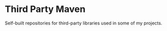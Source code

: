 # Third Party Maven

Self-built repositories for third-party libraries used in some of my projects.
